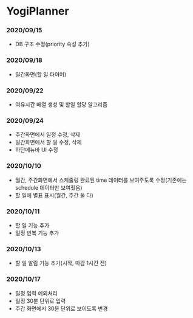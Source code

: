 # YogiPlanner

### 2020/09/15
- DB 구조 수정(priority 속성 추가)

### 2020/09/18
- 일간화면(할 일 타이머) 

### 2020/09/22
- 여유시간 배열 생성 및 할일 할당 알고리즘

### 2020/09/24 
- 주간화면에서 일정 수정, 삭제
- 일간화면에서 할 일 수정, 삭제
- 하단메뉴바 UI 수정

### 2020/10/10
- 월간, 주간화면에서 스케줄링 완료된 time 데이터를 보여주도록 수정(기존에는 schedule 데이터만 보여줬음)
- 할 일에 별표 표시(월간, 주간 둘 다)

### 2020/10/11
- 할 일  기능 추가
- 일정 반복 기능 추가

### 2020/10/13
- 할 일 알림 기능 추가(시작, 마감 1시간 전)

### 2020/10/17
- 일정 입력 예외처리 
- 일정 30분 단위로 입력 
- 주간 화면에서 30분 단위로 보이도록 변경
